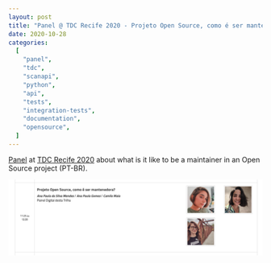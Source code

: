 ```yaml
---
layout: post
title: "Panel @ TDC Recife 2020 - Projeto Open Source, como é ser mantenedora?"
date: 2020-10-28
categories:
  [
    "panel",
    "tdc",
    "scanapi",
    "python",
    "api",
    "tests",
    "integration-tests",
    "documentation",
    "opensource",
  ]
---
```


[Panel](https://thedevconf.com/tdc/2020/recifeonline/trilha-python) at
[TDC Recife 2020](https://thedevconf.com/tdc/2020/recifeonline/trilhas) about what is it like to
be a maintainer in an Open Source project (PT-BR).

<p align="center">
  <img
    src="/assets/images/panel-tdc-recife-2020.png"
    width="900"
    alt="Panel TDC"
  >
</p>
